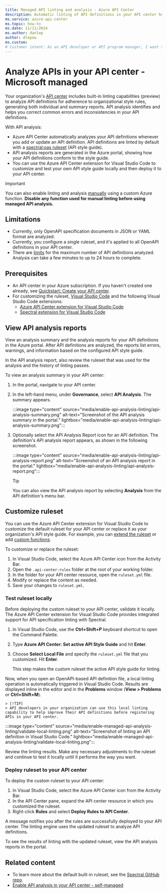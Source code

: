 ```yaml
---
title: Managed API linting and analysis - Azure API Center
description: Automatic linting of API definitions in your API center helps you analyze compliance of APIs with the organization's API style guide.
ms.service: azure-api-center
ms.topic: how-to
ms.date: 11/11/2024
ms.author: danlep
author: dlepow
ms.custom: 
# Customer intent: As an API developer or API program manager, I want to analyze the API definitions in my organization's API center for compliance with my organization's API style guide.
---
```


# Analyze APIs in your API center - Microsoft managed

Your organization's [API center](overview.md) includes built-in linting capabilities (preview) to analyze API definitions for adherence to organizational style rules, generating both individual and summary reports. API analysis identifies and helps you correct common errors and inconsistencies in your API definitions.

With API analysis:

* Azure API Center automatically analyzes your API definitions whenever you add or update an API definition. API definitions are linted by default with a [spectral:oas ruleset](https://docs.stoplight.io/docs/spectral/4dec24461f3af-open-api-rules) (API style guide).  
* API analysis reports are generated in the Azure portal, showing how your API definitions conform to the style guide.
* You can use the Azure API Center extension for Visual Studio Code to customize and test your own API style guide locally and then deploy it to your API center. 


> [!IMPORTANT]
> You can also enable linting and analysis [manually](enable-api-analysis-linting.md) using a custom Azure function. **Disable any function used for manual linting before using managed API analysis.**

## Limitations

* Currently, only OpenAPI specification documents in JSON or YAML format are analyzed.
* Currently, you configure a single ruleset, and it's applied to all OpenAPI definitions in your API center.
* There are [limits](../azure-resource-manager/management/azure-subscription-service-limits.md?toc=/azure/api-center/toc.json&bc=/azure/api-center/breadcrumb/toc.json#api-center-limits) for the maximum number of API definitions analyzed. Analysis can take a few minutes to up to 24 hours to complete.

## Prerequisites

* An API center in your Azure subscription. If you haven't created one already, see [Quickstart: Create your API center](set-up-api-center.md). 
* For customizing the ruleset, [Visual Studio Code](https://code.visualstudio.com/) and the following Visual Studio Code extensions:
    * [Azure API Center extension for Visual Studio Code](https://marketplace.visualstudio.com/items?itemName=apidev.azure-api-center)
    * [Spectral extension for Visual Studio Code](https://marketplace.visualstudio.com/items?itemName=stoplight.spectral)
    
## View API analysis reports

View an analysis summary and the analysis reports for your API definitions in the Azure portal. After API definitions are analyzed, the reports list errors, warnings, and information based on the configured API style guide. 

In the API analysis report, also review the ruleset that was used for the analysis and the history of linting passes.

To view an analysis summary in your API center:

1. In the portal, navigate to your API center.
1. In the left-hand menu, under **Governance**, select **API Analysis**. The summary appears.

    :::image type="content" source="media/enable-api-analysis-linting/api-analysis-summary.png" alt-text="Screenshot of the API analysis summary in the portal." lightbox="media/enable-api-analysis-linting/api-analysis-summary.png":::

1. Optionally select the API Analysis Report icon for an API definition. The definition's API analysis report appears, as shown in the following screenshot.

    :::image type="content" source="media/enable-api-analysis-linting/api-analysis-report.png" alt-text="Screenshot of an API analysis report in the portal." lightbox="media/enable-api-analysis-linting/api-analysis-report.png":::

    > [!TIP]
    > You can also view the API analysis report by selecting **Analysis** from the API definition's menu bar.

## Customize ruleset

You can use the Azure API Center extension for Visual Studio Code to customize the default ruleset for your API center or replace it as your organization's API style guide. For example, you can [extend the ruleset](https://docs.stoplight.io/docs/spectral/83527ef2dd8c0-extending-rulesets) or add [custom functions](https://docs.stoplight.io/docs/spectral/a781e290eb9f9-custom-functions).

To customize or replace the ruleset:

1. In Visual Studio Code, select the Azure API Center icon from the Activity Bar.
1. Open the `.api-center-rules` folder at the root of your working folder.
1. In the folder for your API center resource, open the `ruleset.yml` file.
1. Modify or replace the content as needed. 
1. Save your changes to `ruleset.yml`.

### Test ruleset locally

Before deploying the custom ruleset to your API center, validate it locally. The Azure API Center extension for Visual Studio Code provides integrated support for API specification linting with Spectral.

1. In Visual Studio Code, use the **Ctrl+Shift+P** keyboard shortcut to open the Command Palette. 
1. Type **Azure API Center: Set active API Style Guide** and hit **Enter**.
1. Choose **Select Local File** and specify the `ruleset.yml` file that you customized. Hit **Enter**. 

    This step makes the custom ruleset the active API style guide for linting.

Now, when you open an OpenAPI-based API definition file, a local linting operation is automatically triggered in Visual Studio Code. Results are displayed inline in the editor and in the **Problems** window (**View > Problems** or **Ctrl+Shift+M**).

    > [!TIP]
    > API developers in your organization can use this local linting capability to help improve their API definitions before registering APIs in your API center.

:::image type="content" source="media/enable-managed-api-analysis-linting/validate-local-linting.png" alt-text="Screenshot of linting an API definition in Visual Studio Code." lightbox="media/enable-managed-api-analysis-linting/validate-local-linting.png":::

Review the linting results. Make any necessary adjustments to the ruleset and continue to test it locally until it performs the way you want.

### Deploy ruleset to your API center

To deploy the custom ruleset to your API center:

1. In Visual Studio Code, select the Azure API Center icon from the Activity Bar.
1. In the API Center pane, expand the API center resource in which you customized the ruleset.
1. Right-click **Rules** and select **Deploy Rules to API Center**.

A message notifies you after the rules are successfully deployed to your API center. The linting engine uses the updated ruleset to analyze API definitions.

To see the results of linting with the updated ruleset, view the API analysis reports in the portal. 

## Related content

* To learn more about the default built-in ruleset, see the [Spectral GitHub repo](https://github.com/stoplightio/spectral/blob/develop/docs/reference/openapi-rules.md). 
* [Enable API analysis in your API center - self-managed](enable-api-analysis-linting.md)
